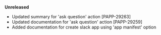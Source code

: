 **Unreleased**
* Updated summary for 'ask question' action [PAPP-29263]
* Updated documentation for 'ask question' action [PAPP-29259]
* Added documentation for create slack app using 'app manifest' option